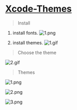 # [Xcode-Themes](http://www.cnblogs.com/YouXianMing/p/4758468.html)

> Install

1. install fonts.
![1.png](http://images2015.cnblogs.com/blog/607542/201611/607542-20161102105708643-1465997537.png)

2. install themes.
![1.gif](http://images0.cnblogs.com/blog2015/607542/201508/251953036873715.gif)

> Choose the theme

![2.gif](http://images2015.cnblogs.com/blog/607542/201611/607542-20161102105502736-2116943402.gif)

> Themes

![1.png](http://images2015.cnblogs.com/blog/607542/201611/607542-20161102105018065-1454363127.png)

![2.png](http://images2015.cnblogs.com/blog/607542/201611/607542-20161102105030143-2007789146.png)

![3.png](http://images2015.cnblogs.com/blog/607542/201611/607542-20161102105047846-1161740669.png)

